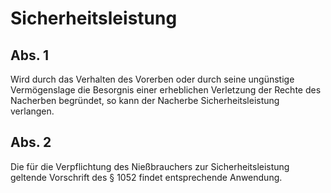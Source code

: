 # Sicherheitsleistung



## Abs. 1

 Wird durch das Verhalten des Vorerben oder durch seine ungünstige Vermögenslage die Besorgnis einer erheblichen Verletzung der Rechte des Nacherben begründet, so kann der Nacherbe Sicherheitsleistung verlangen.

## Abs. 2

 Die für die Verpflichtung des Nießbrauchers zur Sicherheitsleistung geltende Vorschrift des § 1052 findet entsprechende Anwendung. 

